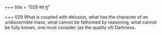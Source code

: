 +++
title = "029 यत् तु"

+++
029	What is coupled with delusion, what has the character of an undiscernible mass, what cannot be fathomed by reasoning, what cannot be fully known, one must consider (as the quality of) Darkness.
